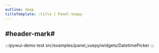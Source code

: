 ```yaml
---
outline: deep
titleTemplate: :title | Panel-Vuepy
---
```


## #header-mark#
:::ipywui-demo test
src/examples/panel_vuepy/widgets/DatetimePicker
::: 